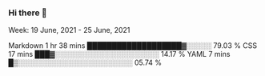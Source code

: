 ### Hi there 👋

<!--
**wei0816/wei0816** is a ✨ _special_ ✨ repository because its `README.md` (this file) appears on your GitHub profile.

Here are some ideas to get you started:

- 🔭 I’m currently working on ...
- 🌱 I’m currently learning ...
- 👯 I’m looking to collaborate on ...
- 🤔 I’m looking for help with ...
- 💬 Ask me about ...
- 📫 How to reach me: ...
- 😄 Pronouns: ...
- ⚡ Fun fact: ...
-->
Week: 19 June, 2021 - 25 June, 2021

Markdown   1 hr 38 mins    ███████████████████▓░░░░░   79.03 % 
CSS        17 mins         ███▓░░░░░░░░░░░░░░░░░░░░░   14.17 % 
YAML       7 mins          █▒░░░░░░░░░░░░░░░░░░░░░░░   05.74 % 
